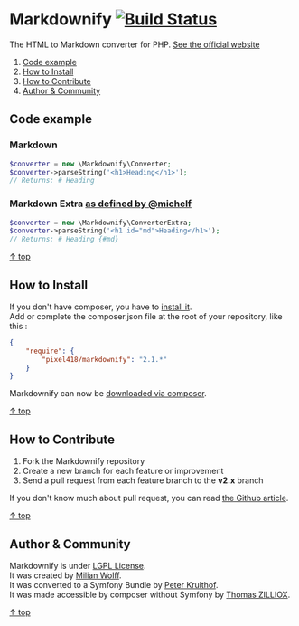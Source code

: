 Markdownify [![Build Status](https://travis-ci.org/Elephant418/Markdownify.png?branch=master)](https://travis-ci.org/Pixel418/Markdownify?branch=master)
===================

The HTML to Markdown converter for PHP. [See the official website](http://milianw.de/projects/markdownify/)

1. [Code example](#code-example)
2. [How to Install](#how-to-install)
3. [How to Contribute](#how-to-contribute)
4. [Author & Community](#author--community)

Code example
--------

### Markdown

```php
$converter = new \Markdownify\Converter;
$converter->parseString('<h1>Heading</h1>');
// Returns: # Heading
```

### Markdown Extra [as defined by @michelf](http://michelf.ca/projects/php-markdown/extra/)

```php
$converter = new \Markdownify\ConverterExtra;
$converter->parseString('<h1 id="md">Heading</h1>');
// Returns: # Heading {#md}
```

[&uarr; top](#readme)



How to Install
--------

If you don't have composer, you have to [install it](http://getcomposer.org/doc/01-basic-usage.md#installation).<br>
Add or complete the composer.json file at the root of your repository, like this :

```json
{
    "require": {
        "pixel418/markdownify": "2.1.*"
    }
}
```

Markdownify can now be [downloaded via composer](http://getcomposer.org/doc/01-basic-usage.md#installing-dependencies).

[&uarr; top](#readme)



How to Contribute
--------

1. Fork the Markdownify repository
2. Create a new branch for each feature or improvement
3. Send a pull request from each feature branch to the **v2.x** branch

If you don't know much about pull request, you can read [the Github article](https://help.github.com/articles/using-pull-requests).

[&uarr; top](#readme)



Author & Community
--------

Markdownify is under [LGPL License](http://opensource.org/licenses/LGPL-2.1).<br>
It was created by [Milian Wolff](http://milianw.de).<br>
It was converted to a Symfony Bundle by [Peter Kruithof](https://github.com/pkruithof).<br>
It was made accessible by composer without Symfony by [Thomas ZILLIOX](http://tzi.fr).

[&uarr; top](#readme)
